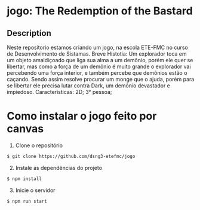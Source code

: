 # jogo: The Redemption of the Bastard

## Description
Neste repositorio estamos criando um jogo, na escola ETE-FMC no curso de Desenvolvimento de Sistamas.
Breve Histotia: Um explorador toca em um objeto amaldiçoado que liga sua alma a um demônio, porém ele quer se libertar, mas como a força de um demônio é muito grande o explorador vai percebendo uma força interior, e também percebe que demônios estão o caçando. Sendo assim resolve procurar um monge que o ajuda, porém para se libertar ele precisa lutar contra Dark, um demônio devastador e impiedoso.
Caracteristicas: 
2D;
3° pessoa;

# Como instalar o jogo feito por canvas

1. Clone o repositório
```bash
$ git clone https://github.com/dsng3-etefmc/jogo
```
2. Instale as dependências do projeto
```bash
$ npm install
```
3. Inicie o servidor
```
$ npm run start
```
